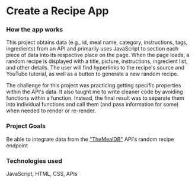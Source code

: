 # Create a Recipe App

### How the app works
This project obtains data (e.g., id, meal name, category, instructions, tags, ingredients) from an API and primarily uses JavaScript to section each piece of data into its respective place on the page. When the page loads, a random recipe is displayed with a title, picture, instructions, ingredient list, and other details. The user will find hyperlinks to the recipe's source and YouTube tutorial, as well as a button to generate a new random recipe.

The challenge for this project was practicing getting specific properties within the API's data. It also taught me to write cleaner code by avoiding functions within a function. Instead, the final result was to separate them into individual functions and call them (and pass information for some) when needed to render or re-render.

### Project Goals
Be able to integrate data from the ["TheMealDB"](https://www.themealdb.com/api.php) API's random recipe endpoint

### Technologies used
JavaScript, HTML, CSS, APIs
